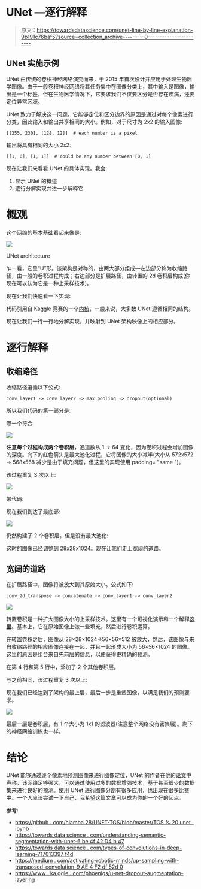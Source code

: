 # UNet —逐行解释

> 原文：<https://towardsdatascience.com/unet-line-by-line-explanation-9b191c76baf5?source=collection_archive---------0----------------------->

## UNet 实施示例

UNet 由传统的卷积神经网络演变而来，于 2015 年首次设计并应用于处理生物医学图像。由于一般卷积神经网络将其任务集中在图像分类上，其中输入是图像，输出是一个标签，但在生物医学情况下，它要求我们不仅要区分是否存在疾病，还要定位异常区域。

UNet 致力于解决这一问题。它能够定位和区分边界的原因是通过对每个像素进行分类，因此输入和输出共享相同的大小。例如，对于尺寸为 2x2 的输入图像:

```
[[255, 230], [128, 12]]  # each number is a pixel
```

输出将具有相同的大小 2x2:

```
[[1, 0], [1, 1]]  # could be any number between [0, 1]
```

现在让我们来看看 UNet 的具体实现。我会:

1.  显示 UNet 的概述
2.  逐行分解实现并进一步解释它

# 概观

这个网络的基本基础看起来像是:

![](img/8ec61019601e1b21856223280dc3fcce.png)

UNet architecture

乍一看，它呈“U”形。该架构是对称的，由两大部分组成—左边部分称为收缩路径，由一般的卷积过程构成；右边部分是扩展路径，由转置的 2d 卷积层构成(你现在可以认为它是一种上采样技术)。

现在让我们快速看一下实现:

代码引用自 Kaggle 竞赛的一个[内核](https://www.kaggle.com/phoenigs/u-net-dropout-augmentation-stratification)，一般来说，大多数 UNet 遵循相同的结构。

现在让我们一行一行地分解实现，并映射到 UNet 架构映像上的相应部分。

# 逐行解释

## 收缩路径

收缩路径遵循以下公式:

```
conv_layer1 -> conv_layer2 -> max_pooling -> dropout(optional)
```

所以我们代码的第一部分是:

哪一个符合:

![](img/5d4664dffd684697ef8e2cc24c884af0.png)

**注意每个过程构成两个卷积层**，通道数从 1 → 64 变化，因为卷积过程会增加图像的深度。向下的红色箭头是最大池化过程，它将图像的大小减半(大小从 572x572 → 568x568 减少是由于填充问题，但这里的实现使用 padding= "same ")。

该过程重复 3 次以上:

![](img/4ae1f9f5e8668f73bd7aaf34ebf9e475.png)

带代码:

现在我们到达了最底部:

![](img/6ff1d6a78582d576f807a1882aff071a.png)

仍然构建了 2 个卷积层，但是没有最大池化:

这时的图像已经调整到 28x28x1024。现在让我们走上宽阔的道路。

## 宽阔的道路

在扩展路径中，图像将被放大到其原始大小。公式如下:

```
conv_2d_transpose -> concatenate -> conv_layer1 -> conv_layer2
```

![](img/9e8ae226168ef14787cb0b69f0536535.png)

转置卷积是一种扩大图像大小的上采样技术。这里有一个可视化演示和一个解释[这里](https://medium.com/activating-robotic-minds/up-sampling-with-transposed-convolution-9ae4f2df52d0)。基本上，它在原始图像上做一些填充，然后进行卷积运算。

在转置卷积之后，图像从 28×28×1024→56×56×512 被放大，然后，该图像与来自收缩路径的相应图像连接在一起，并且一起形成大小为 56×56×1024 的图像。这里的原因是组合来自先前层的信息，以便获得更精确的预测。

在第 4 行和第 5 行中，添加了 2 个其他卷积层。

与之前相同，该过程重复 3 次以上:

现在我们已经达到了架构的最上层，最后一步是重塑图像，以满足我们的预测要求。

![](img/1dcc98c2965744db79e10a82c2d144bd.png)

最后一层是卷积层，有 1 个大小为 1x1 的滤波器(注意整个网络没有密集层)。剩下的神经网络训练也一样。

# 结论

UNet 能够通过逐个像素地预测图像来进行图像定位，UNet 的作者在他的[论文](https://arxiv.org/abs/1505.04597)中声称，该网络足够强大，可以通过使用过多的数据增强技术，基于甚至很少的数据集来进行良好的预测。使用 UNet 进行图像分割有很多应用，也出现在很多比赛中。一个人应该尝试一下自己，我希望这篇文章可以成为你的一个好的起点。

**参考**:

*   [https://github . com/hlamba 28/UNET-TGS/blob/master/TGS % 20 unet . ipynb](https://github.com/hlamba28/UNET-TGS/blob/master/TGS%20UNET.ipynb)
*   [https://towards data science . com/understanding-semantic-segmentation-with-unet-6 be 4f 42 D4 b 47](/understanding-semantic-segmentation-with-unet-6be4f42d4b47)
*   [https://towards data science . com/types-of-convolutions-in-deep-learning-717013397 f4d](/types-of-convolutions-in-deep-learning-717013397f4d)
*   [https://medium . com/activating-robotic-minds/up-sampling-with-transposed-convolution-9 AE 4 F2 df 52d 0](https://medium.com/activating-robotic-minds/up-sampling-with-transposed-convolution-9ae4f2df52d0)
*   [https://www . ka ggle . com/phoenigs/u-net-dropout-augmentation-layering](https://www.kaggle.com/phoenigs/u-net-dropout-augmentation-stratification)